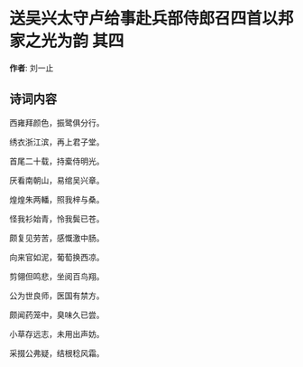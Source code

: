 # 送吴兴太守卢给事赴兵部侍郎召四首以邦家之光为韵  其四

**作者**: 刘一止

## 诗词内容

西雍拜颜色，振鹭俱分行。

绣衣浙江滨，再上君子堂。

首尾二十载，持槖侍明光。

厌看南朝山，易绾吴兴章。

煌煌朱两轓，照我梓与桑。

怪我衫始青，怜我鬓已苍。

颇复见劳苦，感慨激中肠。

向来官如泥，葡萄换西凉。

剪翎但鸣悲，坐阅百鸟翔。

公为世良师，医国有禁方。

颇闻药笼中，臭味久已尝。

小草存远志，未用出声妨。

采掇公弗疑，结根稔风霜。

